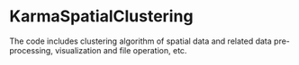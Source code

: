 KarmaSpatialClustering
======================

The code includes clustering algorithm of spatial data and related data pre-processing, visualization and file operation, etc.
